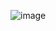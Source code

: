 ![image](https://user-images.githubusercontent.com/113804837/197364254-d10c45d1-26af-4ac4-a92d-e75d9466d1f0.png)
